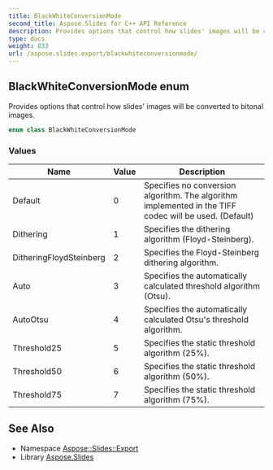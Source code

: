 ```yaml
---
title: BlackWhiteConversionMode
second_title: Aspose.Slides for C++ API Reference
description: Provides options that control how slides' images will be converted to bitonal images.
type: docs
weight: 833
url: /aspose.slides.export/blackwhiteconversionmode/
---
```

## BlackWhiteConversionMode enum


Provides options that control how slides' images will be converted to bitonal images.

```cpp
enum class BlackWhiteConversionMode
```

### Values

| Name | Value | Description |
| --- | --- | --- |
| Default | 0 | Specifies no conversion algorithm. The algorithm implemented in the TIFF codec will be used. (Default) |
| Dithering | 1 | Specifies the dithering algorithm (Floyd-Steinberg). |
| DitheringFloydSteinberg | 2 | Specifies the Floyd-Steinberg dithering algorithm. |
| Auto | 3 | Specifies the automatically calculated threshold algorithm (Otsu). |
| AutoOtsu | 4 | Specifies the automatically calculated Otsu's threshold algorithm. |
| Threshold25 | 5 | Specifies the static threshold algorithm (25%). |
| Threshold50 | 6 | Specifies the static threshold algorithm (50%). |
| Threshold75 | 7 | Specifies the static threshold algorithm (75%). |

## See Also

* Namespace [Aspose::Slides::Export](../)
* Library [Aspose.Slides](../../)